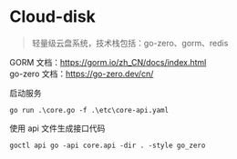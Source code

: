 # Cloud-disk

> 轻量级云盘系统，技术栈包括：go-zero、gorm、redis

GORM 文档：https://gorm.io/zh_CN/docs/index.html  
go-zero 文档：https://go-zero.dev/cn/ 

启动服务
```text
go run .\core.go -f .\etc\core-api.yaml
```

使用 api 文件生成接口代码
```text
goctl api go -api core.api -dir . -style go_zero
```